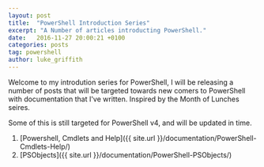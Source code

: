 ```yaml
---
layout: post
title:  "PowerShell Introduction Series"
excerpt: "A Number of articles introducting PowerShell."
date:   2016-11-27 20:00:21 +0100
categories: posts
tag: powershell
author: luke_griffith
---
```


Welcome to my introdution series for PowerShell, I will be releasing a number of posts that will be targeted towards new comers to PowerShell with documentation that I've written. Inspired by the Month of Lunches seires.

Some of this is still targeted for PowerShell v4, and will be updated in time. 

1. [Powershell, Cmdlets and Help]({{ site.url }}/documentation/PowerShell-Cmdlets-Help/)
2. [PSObjects]({{ site.url }}/documentation/PowerShell-PSObjects/)


